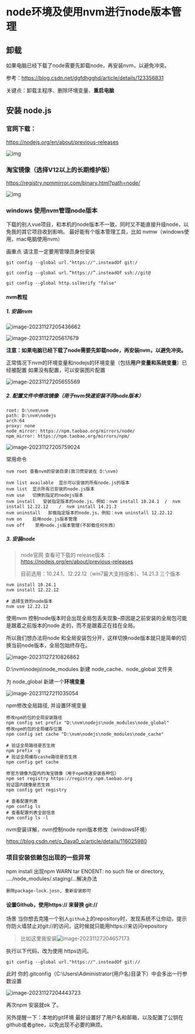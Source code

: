# node环境及使用nvm进行node版本管理

## 卸载

如果电脑已经下载了node需要先卸载node，再安装nvm，以避免冲突。

参考：https://blog.csdn.net/dgfdhgghd/article/details/123356831

关键点：卸载主程序、删除环境变量、**重启电脑**

## 安装 node.js

### 官网下载：

https://nodejs.org/en/about/previous-releases

![img](http://biji.51automate.cn/blogs/img/202312221616082.png)

### 淘宝镜像（选择V12以上的长期维护版）

https://registry.npmmirror.com/binary.html?path=node/

![img](http://biji.51automate.cn/blogs/img/202312221616608.png)





### windows 使用nvm管理node版本

下载的别人vue项目，和本机的node版本不一致，同时又不能直接升级node，以免我的其它项目收到影响。
最好能有个版本管理工具，比如 nvmw（windows使用，mac电脑使用nvm）

画重点 请注意一定要用管理员身份安装



```
git config --global url."https://".insteadOf git:/

git config --global url.“https://”.insteadOf ssh://git@

git config --global http.sslVerify "false"

```



#### nvm教程 

##### 1. 安装nvm

![image-20231127205436662](http://biji.51automate.cn/blogs/img/202311272054180.png)

![image-20231127205617679](http://biji.51automate.cn/blogs/img/202311272056610.png)

**注意：如果电脑已经下载了node需要先卸载node，再安装nvm，以避免冲突。**

正常情况下nvm的环境变量和nodejs的环境变量（包括**用户变量和系统变量**）已经被配置
如果没有配置，可以安装图片配置

![image-20231127205655569](http://biji.51automate.cn/blogs/img/202311272056688.png)



##### 2. 配置文件中修改镜像（用于nvm快速安装不同node版本）

```
root: D:\nvm\nvm
path: D:\nvm\nodejs
arch:64
proxy: none
node_mirror: https://npm.taobao.org/mirrors/node/
npm_mirror: https://npm.taobao.org/mirrors/npm/
```

![image-20231127205759024](http://biji.51automate.cn/blogs/img/202311272057936.png)



常用命令

```
nvm root 查看nvm的安装目录(我习惯安装在 D:\nvm)

nvm list available  显示可以安装的所有node.js的版本
nvm list  显示所有已安装的node.js版本
nvm use   切换到指定的nodejs版本
nvm install   安装指定版本的node.js，例如：nvm install 10.24.1  /  nvm install 12.22.12    /  nvm install 14.21.3  
nvm uninstall   卸载指定版本的node.js，例如：nvm uninstall 12.22.12
nvm on    启用node.js版本管理
nvm off    禁用node.js版本管理(不卸载任何东西)
```

##### 3. 安装node

> node官网 查看可下载的 release版本 ：https://nodejs.org/en/about/previous-releases
>
> 目前选用：10.24.1、12.22.12（win7最大支持版本）、14.21.3 三个版本

```
nvm install 10.24.1
nvm install 12.22.12

# 选择生效的node版本
nvm use 12.22.12
```



使用nvm 控制node版本时会出现全局包丢失现象–原因是之前安装的全局包可能是跟着之前版本的node 走的，而不是跟着正在挂在全局。

所以我们想办法将node 和全局安装包分开，这样切换node版本就只是简单的切换当前node版本，全局包始终存在。

![image-20231127210826862](http://biji.51automate.cn/blogs/img/202311272108097.png)

D:\nvm\nodejs\node_modules 新建  node_cache、node_global 文件夹

为 node_global 新建一个**环境变量**

![image-20231127211035054](http://biji.51automate.cn/blogs/img/202311272110401.png)



npm修改全局路径, 并设置环境变量

```
修改npm的包的全局安装路径
npm config set prefix "D:\nvm\nodejs\node_modules\node_global"
修改npm的包的全局缓存位置
npm config set cache "D:\nvm\nodejs\node_modules\node_cache"

# 验证全局路径是否生效
npm prefix -g
# 验证全局缓存cashe路径是否生效
npm config get cache

修官方镜像为国内的淘宝镜像（用于npm快速安装各种包）
npm set registry https://registry.npm.taobao.org
验证国内镜像是否生效
npm config get registry

# 查看配置列表
npm config ls
# 查看配置列表全部信息
npm config ls -l
```



nvm安装详解，nvm控制node npm版本修改（windows环境）

https://blog.csdn.net/o_0ava0_o/article/details/116025980



### 项目安装依赖包出现的一些异常

npm install 出现npm WARN tar ENOENT: no such file or directory, ..../node_modules/.staging/...解决办法

```
删除package-lock.josn, 重新安装即可
```

#### 设置Github，使用https:// 来替换 git://

场景 当你想去克隆一个别人`github`上的repository时，发现系统不让你动，提示你防火墙禁止对git://的访问，这时候就只能用https://来访问repository

> 比如这里我安装![image-20231127204657173](http://biji.51automate.cn/blogs/img/202311272046359.png)

执行以下代码，改为使用 https访问。

```
git config --global url."https://".insteadOf git://
```

此时 你的.gitconfig（C:\Users\Administrator(用户名)目录下）中会多出一行参数设置

![image-20231127204443723](http://biji.51automate.cn/blogs/img/202311272047201.png)

再次npm 安装就ok 了。



另外提醒一下：本地的git环境 最好设置好了用户名和邮箱，以及配置了公钥在github或者gitee，以免出现不必要的麻烦。
